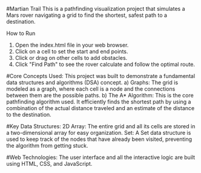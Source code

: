 #Martian Trail
This is a pathfinding visualization project that simulates a Mars rover navigating a grid to find the shortest, safest path to a destination.

How to Run
1) Open the index.html file in your web browser.
2) Click on a cell to set the start and end points.
3) Click or drag on other cells to add obstacles.
4) Click "Find Path" to see the rover calculate and follow the optimal route.

#Core Concepts Used: This project was built to demonstrate a fundamental data structures and algorithms (DSA) concept.
a) Graphs: The grid is modeled as a graph, where each cell is a node and the connections between them are the possible paths.
b) The A* Algorithm: This is the core pathfinding algorithm used. It efficiently finds the shortest path by using a combination of the actual distance traveled and an estimate of the distance to the destination.

#Key Data Structures:
2D Array: The entire grid and all its cells are stored in a two-dimensional array for easy organization.
Set: A Set data structure is used to keep track of the nodes that have already been visited, preventing the algorithm from getting stuck.

#Web Technologies: 
The user interface and all the interactive logic are built using HTML, CSS, and JavaScript.
